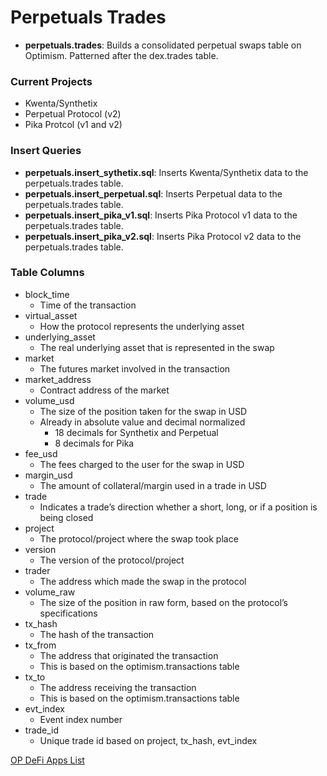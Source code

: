 # Perpetuals Trades

- **perpetuals.trades**: Builds a consolidated perpetual swaps table on Optimism. Patterned after the dex.trades table.
 
### Current Projects
- Kwenta/Synthetix
- Perpetual Protocol (v2)
- Pika Protcol (v1 and v2)

### Insert Queries
- **perpetuals.insert_sythetix.sql**: Inserts Kwenta/Synthetix data to the perpetuals.trades table.
- **perpetuals.insert_perpetual.sql**: Inserts Perpetual data to the perpetuals.trades table.
- **perpetuals.insert_pika_v1.sql**: Inserts Pika Protocol v1 data to the perpetuals.trades table.
- **perpetuals.insert_pika_v2.sql**: Inserts Pika Protocol v2 data to the perpetuals.trades table.

### Table Columns
- block_time
  - Time of the transaction
- virtual_asset
  - How the protocol represents the underlying asset
- underlying_asset
  - The real underlying asset that is represented in the swap 
- market
  - The futures market involved in the transaction
- market_address
  - Contract address of the market
- volume_usd
  - The size of the position taken for the swap in USD
  - Already in absolute value and decimal normalized 
    - 18 decimals for Synthetix and Perpetual
    - 8 decimals for Pika
- fee_usd
  - The fees charged to the user for the swap in USD
- margin_usd
  - The amount of collateral/margin used in a trade in USD
- trade
  - Indicates a trade’s direction whether a short, long, or if a position is being closed
- project
  - The protocol/project where the swap took place
- version
  - The version of the protocol/project
- trader
  - The address which made the swap in the protocol
- volume_raw
  - The size of the position in raw form, based on the protocol’s specifications
- tx_hash
  - The hash of the transaction
- tx_from
  - The address that originated the transaction
  - This is based on the optimism.transactions table
- tx_to
  - The address receiving the transaction
  - This is based on the optimism.transactions table
- evt_index
  - Event index number
- trade_id
  - Unique trade id based on project, tx_hash, evt_index


[OP DeFi Apps List](https://www.optimism.io/apps/defi)
